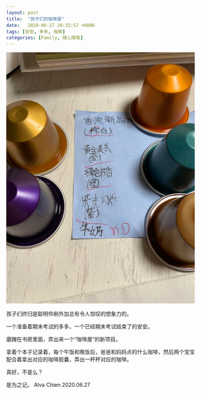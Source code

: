 ```yaml
---
layout: post
title:  "孩子们的咖啡屋"
date:   2020-06-27 20:32:57 +0800
tags: [安安, 多多, 咖啡]
categories: [Family, 随心随笔]
---
```


![Pic](/assets/uploads/2020/06/20200627203058.jpg)

孩子们终归是聪明伶俐外加总有令人惊叹的想象力的。

一个准备着期末考试的多多，一个已经期末考试结束了的安安。

磨蹭在书房里面，弄出来一个“咖啡屋”的新项目。

拿着个本子记录着，每个午饭和晚饭后，爸爸和妈妈点的什么咖啡，然后两个宝宝配合着拿出对应的咖啡胶囊，弄出一杯杯对应的咖啡。

真好，不是么？

是为之记。
Alva Chien
2020.06.27